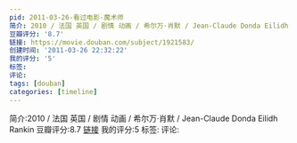 ```yaml
---
pid: 2011-03-26-看过电影-魔术师
简介: 2010 / 法国 英国 / 剧情 动画 / 希尔万·肖默 / Jean-Claude Donda Eilidh Rankin
豆瓣评分: '8.7'
链接: https://movie.douban.com/subject/1921583/
创建时间: '2011-03-26 22:32:22'
我的评分: '5'
标签:
评论:
tags: [douban]
categories: [timeline]
---
```

简介:2010 / 法国 英国 / 剧情 动画 / 希尔万·肖默 / Jean-Claude Donda Eilidh Rankin
豆瓣评分:8.7
[链接](https://movie.douban.com/subject/1921583/)
我的评分:5
标签:
评论:
